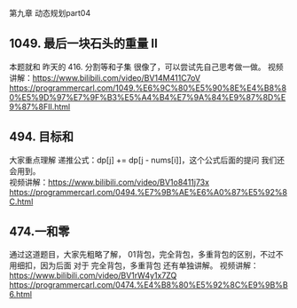 第九章 动态规划part04

## 1049. 最后一块石头的重量 II 

本题就和 昨天的 416. 分割等和子集 很像了，可以尝试先自己思考做一做。 
视频讲解：https://www.bilibili.com/video/BV14M411C7oV 
https://programmercarl.com/1049.%E6%9C%80%E5%90%8E%E4%B8%80%E5%9D%97%E7%9F%B3%E5%A4%B4%E7%9A%84%E9%87%8D%E9%87%8FII.html  

## 494. 目标和 
大家重点理解 递推公式：dp[j] += dp[j - nums[i]]，这个公式后面的提问 我们还会用到。  
视频讲解：https://www.bilibili.com/video/BV1o8411j73x
https://programmercarl.com/0494.%E7%9B%AE%E6%A0%87%E5%92%8C.html  


## 474.一和零  
通过这道题目，大家先粗略了解， 01背包，完全背包，多重背包的区别，不过不用细扣，因为后面 对于 完全背包，多重背包 还有单独讲解。
视频讲解：https://www.bilibili.com/video/BV1rW4y1x7ZQ 
https://programmercarl.com/0474.%E4%B8%80%E5%92%8C%E9%9B%B6.html  




